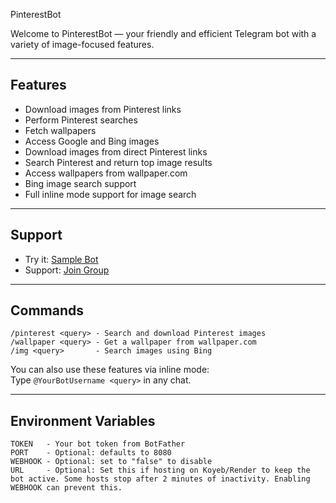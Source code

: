  PinterestBot

Welcome to PinterestBot — your friendly and efficient Telegram bot with a variety of image-focused features.

---

## Features

- Download images from Pinterest links  
- Perform Pinterest searches  
- Fetch wallpapers  
- Access Google and Bing images  
- Download images from direct Pinterest links  
- Search Pinterest and return top image results  
- Access wallpapers from wallpaper.com  
- Bing image search support  
- Full inline mode support for image search  

---

## Support

- Try it: [Sample Bot](https://t.me/ImgRobot)  
- Support: [Join Group](https://t.me/XBOTSUPPORTS)

---

## Commands

```
/pinterest <query> - Search and download Pinterest images  
/wallpaper <query> - Get a wallpaper from wallpaper.com  
/img <query>       - Search images using Bing  
```

You can also use these features via inline mode:  
Type `@YourBotUsername <query>` in any chat.

---

## Environment Variables

```
TOKEN   - Your bot token from BotFather  
PORT    - Optional: defaults to 8080  
WEBHOOK - Optional: set to "false" to disable  
URL     - Optional: Set this if hosting on Koyeb/Render to keep the bot active. Some hosts stop after 2 minutes of inactivity. Enabling WEBHOOK can prevent this.  
```

